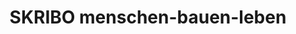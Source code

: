 ---
title: "SKRIBO menschen-bauen-leben"
url: /nortorf/skribo-menschen-bauen-leben/
shop: Bücher
---